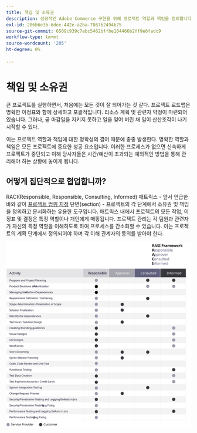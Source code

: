 ```yaml
---
title: 책임 및 소유권
description: 성공적인 Adobe Commerce 구현을 위해 프로젝트 역할과 책임을 정의합니다.
exl-id: 206b6e3b-6dee-442e-a2ba-7867b2494b75
source-git-commit: 6509c939c7abc5462bffbe104466b2ff9e6fadc9
workflow-type: tm+mt
source-wordcount: '205'
ht-degree: 0%

---
```


# 책임 및 소유권

큰 프로젝트를 실행하면서, 처음에는 모든 것이 잘 되어가는 것 같다. 프로젝트 로드맵은 명확한 이정표와 함께 상세하고 포괄적입니다. 리소스 계획 및 관련자 약정이 마련되어 있습니다. 그러나, 곧 마감일을 지키지 못하고 일을 잊어 버린 채 일이 산산조각이 나기 시작할 수 있다.

이는 프로젝트 역할과 책임에 대한 명확성의 결여 때문에 종종 발생한다. 명확한 역할과 책임은 모든 프로젝트에 중요한 성공 요소입니다. 이러한 프로세스가 없으면 신속하게 프로젝트가 중단되고 이해 당사자들은 시간/예산이 초과되는 예외적인 방법을 통해 관리해야 하는 상황에 놓이게 됩니다.


## 어떻게 집단적으로 협업합니까?

RACI(Responsible, Responsible, Consulting, Informed) 매트릭스 - 앞서 언급한 바와 같이 [프로젝트 범위 지정](../project-scope/deliverables.md) 단면(section) - 프로젝트의 각 단계에서 소유권 및 책임을 정의하고 문서화하는 유용한 도구입니다. 매트릭스 내에서 프로젝트의 모든 작업, 이정표 및 결정은 특정 역할이나 개인에게 매핑됩니다. 프로젝트 관리는 각 팀원과 관련자가 자신의 특정 역할을 이해하도록 하여 프로세스를 간소화할 수 있습니다. 이는 프로젝트의 계획 단계에서 정의되어야 하며 각 이해 관계자의 동의를 받아야 한다.

![RACI 프레임워크를 설명하는 표](../../assets/playbooks/raci.svg)
